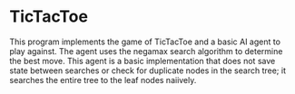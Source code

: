 TicTacToe
=========
This program implements the game of TicTacToe and a basic AI agent to play
against. The agent uses the negamax search algorithm to determine the best
move. This agent is a basic implementation that does not save state between
searches or check for duplicate nodes in the search tree; it searches the
entire tree to the leaf nodes naiively.
